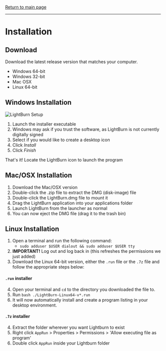 [Return to main page](README.md)

----

# Installation

## Download 
Download the latest release version that matches your computer. 
* Windows 64-bit
* Windows 32-bit
* Mac OSX
* Linux 64-bit

## Windows Installation
![LightBurn Setup](/img/Setup-1.png)

1. Launch the installer executable
2. Windows may ask if you trust the software, as LightBurn is not currently digitally signed
3. Select if you would like to create a desktop icon
4. Click *Install*
5. Click *Finish*

That's it! Locate the LightBurn icon to launch the program



## Mac/OSX Installation

1. Download the Mac/OSX version
2. Double-click the .zip file to extract the DMG (disk-image) file
3. Double-click the LightBurn.dmg file to mount it
4. Drag the LightBurn application into your applications folder
5. Launch LightBurn from the launcher as normal
6. You can now eject the DMG file (drag it to the trash bin)

## Linux Installation

1. Open a terminal and run the following command:
   - `sudo adduser $USER dialout && sudo adduser $USER tty`
2. **IMPORTANT!** Log out and log back in (this refreshes the permissions we just added)
3. Download the Linux 64-bit version, either the `.run` file or the `.7z` file and follow the appropriate steps below:

#### `.run` installer

4. Open your terminal and `cd` to the directory you downloaded the file to.
5. Run `bash ./LightBurn-Linux64-v*.run`
6. It will now automatically install and create a program listing in your desktop environment.

#### `.7z` installer
4. Extract the folder wherever you want Lightburn to exist
5. Right click `AppRun` > Properties > Permissions > 'Allow executing file as program'
5. Double click `AppRun` inside your Lightburn folder

